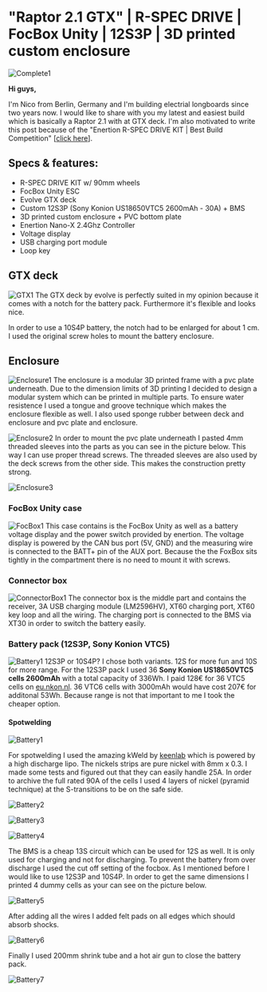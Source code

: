 # "Raptor 2.1 GTX" | R-SPEC DRIVE | FocBox Unity | 12S3P | 3D printed custom enclosure

![Complete1](https://raw.githubusercontent.com/occino/enertion/master/complete/DSC_0062.JPG)

**Hi guys,**

I'm Nico from Berlin, Germany and I'm building electrial longboards since two years now. I would like to share with you my latest and easiest build which is basically a Raptor 2.1 with at GTX deck. I'm also motivated to write this post because of the "Enertion R-SPEC DRIVE KIT | Best Build Competition" [[click here](https://www.electric-skateboard.builders/t/enertion-r-spec-drive-kit-best-build-competition-win-cash-back/ "Title")].


## Specs & features:

* R-SPEC DRIVE KIT w/ 90mm wheels
* FocBox Unity ESC
* Evolve GTX deck
* Custom 12S3P (Sony Konion US18650VTC5 2600mAh - 30A) + BMS
* 3D printed custom enclosure + PVC bottom plate
* Enertion Nano-X 2.4Ghz Controller
* Voltage display
* USB charging port module
* Loop key

## GTX deck
![GTX1](https://raw.githubusercontent.com/occino/enertion/master/deck/DSC_0008.JPG)
The GTX deck by evolve is perfectly suited in my opinion because it comes with a notch for the battery pack. Furthermore it's flexible and looks nice.

In order to use a 10S4P battery, the notch had to be enlarged for about 1 cm. I used the original screw holes to mount the battery enclosure.

## Enclosure
![Enclosure1](https://raw.githubusercontent.com/occino/enertion/master/enclosure/enclosure.png)
The enclosure is a modular 3D printed frame with a pvc plate underneath. Due to the dimension limits of 3D printing I decided to design a modular system which can be printed in multiple parts. To ensure water resistence I used a tongue and groove technique which makes the enclosure flexible as well. I also used sponge rubber between deck and enclosure and pvc plate and enclosure.

![Enclosure2](https://raw.githubusercontent.com/occino/enertion/master/enclosure/IMG_20190126_122641.jpg)
In order to mount the pvc plate underneath I pasted 4mm threaded sleeves into the parts as you can see in the picture below. This way I can use proper thread screws. The threaded sleeves are also used by the deck screws from the other side. This makes the construction pretty strong. 

![Enclosure3](https://raw.githubusercontent.com/occino/enertion/master/focbox/DSC_0018.JPG)



### FocBox Unity case
![FocBox1](https://raw.githubusercontent.com/occino/enertion/master/focbox/focbox_case.JPG)
This case contains is the FocBox Unity as well as a battery voltage display and the power switch provided by enertion. The voltage display is powered by the CAN  bus port (5V, GND) and the measuring wire is connected to the BATT+ pin of the AUX port. Because the the FoxBox sits tightly in the compartment there is no need to mount it with screws.

### Connector box
![ConnectorBox1](https://raw.githubusercontent.com/occino/enertion/master/connectorBox/connectorBox.jpg)
The connector box is the middle part and contains the receiver, 3A USB charging module (LM2596HV), XT60 charging port, XT60 key loop and all the wiring. The charging port is connected to the BMS via XT30 in order to switch the battery easily.

### Battery pack (12S3P, Sony Konion VTC5)
![Battery1](https://raw.githubusercontent.com/occino/enertion/master/battery/battery.jpg)
12S3P or 10S4P? I chose both variants. 12S for more fun and 10S for more range. For the 12S3P pack I used 36 **Sony Konion US18650VTC5 cells 2600mAh** with a total capacity of 336Wh. I paid 128€ for 36 VTC5 cells on [eu.nkon.nl](https://eu.nkon.nl/ "eu.nkon.nl"). 36 VTC6 cells with 3000mAh would have cost 207€ for additonal 53Wh. Because range is not that important to me I took the cheaper option.

#### Spotwelding
![Battery1](https://raw.githubusercontent.com/occino/enertion/master/battery/spotwelder.JPG)

For spotwelding I used the amazing kWeld by [keenlab](https://www.keenlab.de/ "keenlab") which is powered by a high discharge lipo. The nickels strips are pure nickel with 8mm x 0.3. I made some tests and figured out that they can easily handle 25A. In order to archive the full rated 90A of the cells I used 4 layers of nickel (pyramid technique) at the S-transitions to be on the safe side.

![Battery2](https://raw.githubusercontent.com/occino/enertion/master/battery/batterySetup.jpg)

![Battery3](https://raw.githubusercontent.com/occino/enertion/master/battery/pyramid.jpg)

![Battery4](https://raw.githubusercontent.com/occino/enertion/master/battery/pack_raw.jpg)

The BMS is a cheap 13S circuit which can be used for 12S as well. It is only used for charging and not for discharging. To prevent the battery from over discharge I used the cut off setting of the focbox.
As I mentioned before I would like to use 12S3P and 10S4P. In order to get the same dimensions I printed 4 dummy cells as your can see on the picture below.

![Battery5](https://raw.githubusercontent.com/occino/enertion/master/battery/pack_bms.jpg)

After adding all the wires I added felt pads on all edges which should absorb shocks. 

![Battery6](https://raw.githubusercontent.com/occino/enertion/master/battery/pack_padding.jpg)

Finally I used 200mm shrink tube and a hot air gun to close the battery pack.

![Battery7](https://raw.githubusercontent.com/occino/enertion/master/enclosure/IMG_20190126_150100.jpg)